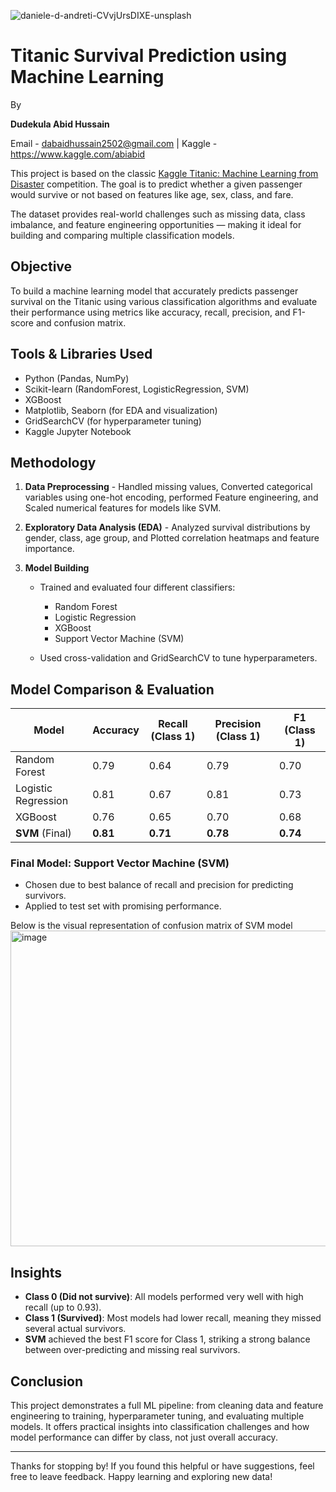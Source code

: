 ![daniele-d-andreti-CVvjUrsDIXE-unsplash](https://github.com/user-attachments/assets/bf388344-8996-4963-9e85-78ed6f5b618a)


# Titanic Survival Prediction using Machine Learning

By

**Dudekula Abid Hussain**

Email - dabaidhussain2502@gmail.com | Kaggle - https://www.kaggle.com/abiabid

This project is based on the classic [Kaggle Titanic: Machine Learning from Disaster](https://www.kaggle.com/competitions/titanic) competition. The goal is to predict whether a given passenger would survive or not based on features like age, sex, class, and fare.

The dataset provides real-world challenges such as missing data, class imbalance, and feature engineering opportunities — making it ideal for building and comparing multiple classification models.


## Objective

To build a machine learning model that accurately predicts passenger survival on the Titanic using various classification algorithms and evaluate their performance using metrics like accuracy, recall, precision, and F1-score and confusion matrix.


## Tools & Libraries Used

* Python (Pandas, NumPy)
* Scikit-learn (RandomForest, LogisticRegression, SVM)
* XGBoost
* Matplotlib, Seaborn (for EDA and visualization)
* GridSearchCV (for hyperparameter tuning)
* Kaggle Jupyter Notebook


## Methodology

1. **Data Preprocessing** - Handled missing values, Converted categorical variables using one-hot encoding, performed Feature engineering, and Scaled numerical features for models like SVM.

2. **Exploratory Data Analysis (EDA)** - Analyzed survival distributions by gender, class, age group, and Plotted correlation heatmaps and feature importance.

3. **Model Building**

   * Trained and evaluated four different classifiers:

     * Random Forest
     * Logistic Regression
     * XGBoost
     * Support Vector Machine (SVM)
   * Used cross-validation and GridSearchCV to tune hyperparameters.


## Model Comparison & Evaluation

| Model               | Accuracy | Recall (Class 1) | Precision (Class 1) | F1 (Class 1) |
| ------------------- | -------- | ---------------- | ------------------- | ------------ |
| Random Forest       | 0.79     | 0.64             | 0.79                | 0.70         |
| Logistic Regression | 0.81     | 0.67             | 0.81                | 0.73         |
| XGBoost             | 0.76     | 0.65             | 0.70                | 0.68         |
| **SVM** (Final)     | **0.81** | **0.71**         | **0.78**            | **0.74**     |

### Final Model: Support Vector Machine (SVM)

* Chosen due to best balance of recall and precision for predicting survivors.
* Applied to test set with promising performance.

Below is the visual representation of confusion matrix of SVM model
<img width="505" alt="image" src="https://github.com/user-attachments/assets/1eda93f6-c063-41bd-829e-64eb35d810a2" />


## Insights

* **Class 0 (Did not survive)**: All models performed very well with high recall (up to 0.93).
* **Class 1 (Survived)**: Most models had lower recall, meaning they missed several actual survivors.
* **SVM** achieved the best F1 score for Class 1, striking a strong balance between over-predicting and missing real survivors.


## Conclusion

This project demonstrates a full ML pipeline: from cleaning data and feature engineering to training, hyperparameter tuning, and evaluating multiple models. It offers practical insights into classification challenges and how model performance can differ by class, not just overall accuracy.

---

Thanks for stopping by! If you found this helpful or have suggestions, feel free to leave feedback. Happy learning and exploring new data!




